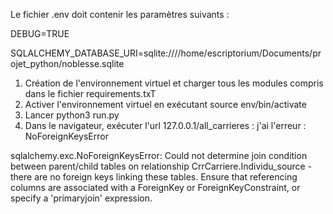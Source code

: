 Le fichier .env doit contenir les paramètres suivants :

DEBUG=TRUE

SQLALCHEMY_DATABASE_URI=sqlite:////home/escriptorium/Documents/projet_python/noblesse.sqlite

1) Création de l'environnement virtuel et charger tous les modules compris dans le fichier requirements.txT
2) Activer l'environnement virtuel en exécutant source env/bin/activate
3) Lancer python3 run.py
4) Dans le navigateur, exécuter l'url 127.0.0.1/all_carrieres : j'ai l'erreur :
NoForeignKeysError

sqlalchemy.exc.NoForeignKeysError: Could not determine join condition between parent/child tables on relationship CrrCarriere.Individu_source - there are no foreign keys linking these tables.  Ensure that referencing columns are associated with a ForeignKey or ForeignKeyConstraint, or specify a 'primaryjoin' expression.


